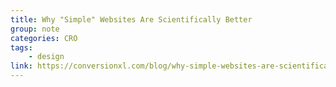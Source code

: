 ```yaml
---
title: Why "Simple" Websites Are Scientifically Better
group: note
categories: CRO
tags:
    - design
link: https://conversionxl.com/blog/why-simple-websites-are-scientifically-better/
---
```

